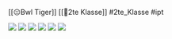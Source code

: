 [[😐Bwl Tiger]] [[🥲2te Klasse]] #2te_Klasse #ipt 


![](Vision.excalidraw.svg)
![](Projektmagment.excalidraw.svg)
![](Monetäre%20Ziele.excalidraw.svg)
![](Dsgvo.excalidraw.svg)
![](16%20Lebensmotive%20nach%20Reiss.excalidraw.svg)
![](Level%202%20Methode.excalidraw.svg)